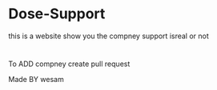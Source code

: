 # Dose-Support
this is a website show you the compney support isreal or not

#
To ADD compney create pull request


Made BY wesam
